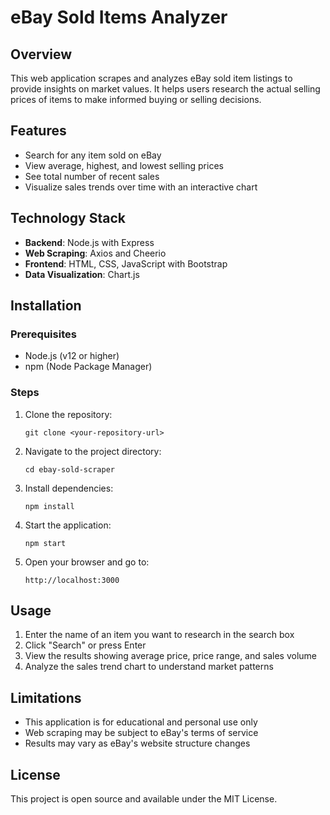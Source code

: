 
# eBay Sold Items Analyzer

## Overview
This web application scrapes and analyzes eBay sold item listings to provide insights on market values. It helps users research the actual selling prices of items to make informed buying or selling decisions.

## Features
- Search for any item sold on eBay
- View average, highest, and lowest selling prices
- See total number of recent sales
- Visualize sales trends over time with an interactive chart

## Technology Stack
- **Backend**: Node.js with Express
- **Web Scraping**: Axios and Cheerio
- **Frontend**: HTML, CSS, JavaScript with Bootstrap
- **Data Visualization**: Chart.js

## Installation

### Prerequisites
- Node.js (v12 or higher)
- npm (Node Package Manager)

### Steps

1. Clone the repository:
   ```
   git clone <your-repository-url>
   ```

2. Navigate to the project directory:
   ```
   cd ebay-sold-scraper
   ```

3. Install dependencies:
   ```
   npm install
   ```

4. Start the application:
   ```
   npm start
   ```

5. Open your browser and go to:
   ```
   http://localhost:3000
   ```

## Usage
1. Enter the name of an item you want to research in the search box
2. Click "Search" or press Enter
3. View the results showing average price, price range, and sales volume
4. Analyze the sales trend chart to understand market patterns

## Limitations
- This application is for educational and personal use only
- Web scraping may be subject to eBay's terms of service
- Results may vary as eBay's website structure changes

## License
This project is open source and available under the MIT License.
